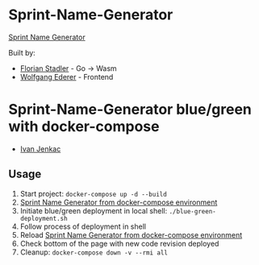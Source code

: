 # Sprint-Name-Generator
[Sprint Name Generator](https://sprintnamegenerator.com)

Built by: 
- [Florian Stadler](https://github.com/flostadler) - Go -> Wasm
- [Wolfgang Ederer](https://github.com/wederer) - Frontend


# Sprint-Name-Generator blue/green with docker-compose
- [Ivan Jenkac](https://github.com/ijenkac)
## Usage
1. Start project: `docker-compose up -d --build`
2. [Sprint Name Generator from docker-compose environment](http://localhost)
3. Initiate blue/green deployment in local shell: `./blue-green-deployment.sh`
4. Follow process of deployment in shell
5. Reload [Sprint Name Generator from docker-compose environment](http://localhost)
6. Check bottom of the page with new code revision deployed
7. Cleanup: `docker-compose down -v --rmi all`

